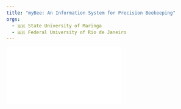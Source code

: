 ```yaml
---
title: "myBee: An Information System for Precision Beekeeping"
orgs:
  - 🇧🇷 State University of Maringa
  - 🇧🇷 Federal University of Rio de Janeiro
---
```



![](pdfs/d46003ac1becad5b45d295a13af5e597f59d.pdf)